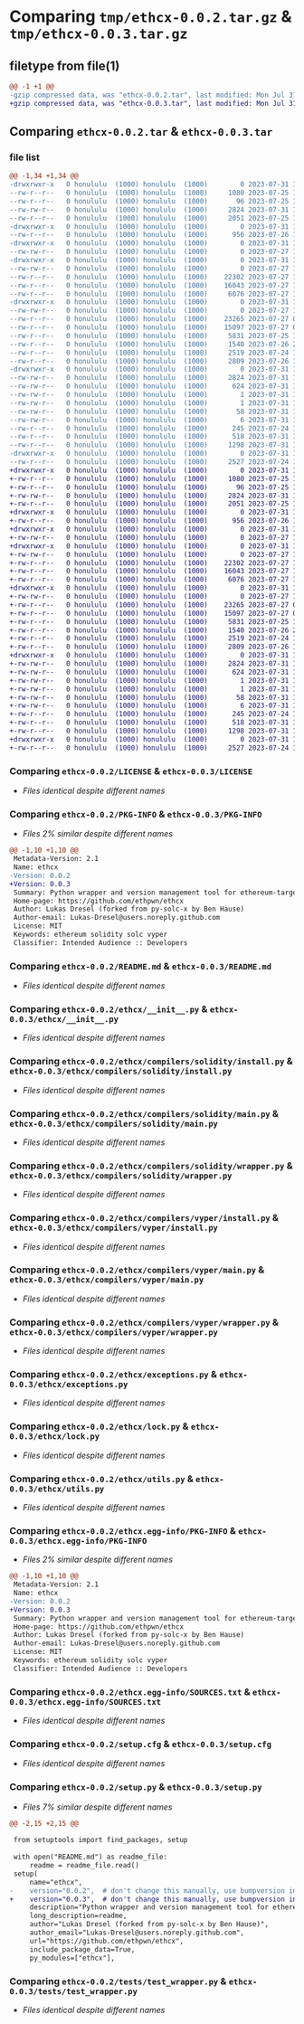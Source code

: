# Comparing `tmp/ethcx-0.0.2.tar.gz` & `tmp/ethcx-0.0.3.tar.gz`

## filetype from file(1)

```diff
@@ -1 +1 @@
-gzip compressed data, was "ethcx-0.0.2.tar", last modified: Mon Jul 31 16:34:01 2023, max compression
+gzip compressed data, was "ethcx-0.0.3.tar", last modified: Mon Jul 31 16:31:57 2023, max compression
```

## Comparing `ethcx-0.0.2.tar` & `ethcx-0.0.3.tar`

### file list

```diff
@@ -1,34 +1,34 @@
-drwxrwxr-x   0 honululu  (1000) honululu  (1000)        0 2023-07-31 16:34:01.725033 ethcx-0.0.2/
--rw-r--r--   0 honululu  (1000) honululu  (1000)     1080 2023-07-25 15:15:47.000000 ethcx-0.0.2/LICENSE
--rw-r--r--   0 honululu  (1000) honululu  (1000)       96 2023-07-25 15:15:48.000000 ethcx-0.0.2/MANIFEST.in
--rw-rw-r--   0 honululu  (1000) honululu  (1000)     2824 2023-07-31 16:34:01.725033 ethcx-0.0.2/PKG-INFO
--rw-r--r--   0 honululu  (1000) honululu  (1000)     2051 2023-07-25 15:15:49.000000 ethcx-0.0.2/README.md
-drwxrwxr-x   0 honululu  (1000) honululu  (1000)        0 2023-07-31 16:34:01.725033 ethcx-0.0.2/ethcx/
--rw-r--r--   0 honululu  (1000) honululu  (1000)      956 2023-07-26 18:24:19.000000 ethcx-0.0.2/ethcx/__init__.py
-drwxrwxr-x   0 honululu  (1000) honululu  (1000)        0 2023-07-31 16:34:01.725033 ethcx-0.0.2/ethcx/compilers/
--rw-rw-r--   0 honululu  (1000) honululu  (1000)        0 2023-07-27 13:07:43.000000 ethcx-0.0.2/ethcx/compilers/__init__.py
-drwxrwxr-x   0 honululu  (1000) honululu  (1000)        0 2023-07-31 16:34:01.725033 ethcx-0.0.2/ethcx/compilers/solidity/
--rw-rw-r--   0 honululu  (1000) honululu  (1000)        0 2023-07-27 13:08:06.000000 ethcx-0.0.2/ethcx/compilers/solidity/__init__.py
--rw-r--r--   0 honululu  (1000) honululu  (1000)    22302 2023-07-27 11:17:32.000000 ethcx-0.0.2/ethcx/compilers/solidity/install.py
--rw-r--r--   0 honululu  (1000) honululu  (1000)    16043 2023-07-27 11:19:01.000000 ethcx-0.0.2/ethcx/compilers/solidity/main.py
--rw-r--r--   0 honululu  (1000) honululu  (1000)     6076 2023-07-27 11:18:51.000000 ethcx-0.0.2/ethcx/compilers/solidity/wrapper.py
-drwxrwxr-x   0 honululu  (1000) honululu  (1000)        0 2023-07-31 16:34:01.725033 ethcx-0.0.2/ethcx/compilers/vyper/
--rw-rw-r--   0 honululu  (1000) honululu  (1000)        0 2023-07-27 13:07:51.000000 ethcx-0.0.2/ethcx/compilers/vyper/__init__.py
--rw-r--r--   0 honululu  (1000) honululu  (1000)    23265 2023-07-27 00:23:43.000000 ethcx-0.0.2/ethcx/compilers/vyper/install.py
--rw-r--r--   0 honululu  (1000) honululu  (1000)    15097 2023-07-27 01:01:53.000000 ethcx-0.0.2/ethcx/compilers/vyper/main.py
--rw-r--r--   0 honululu  (1000) honululu  (1000)     5831 2023-07-25 13:59:02.000000 ethcx-0.0.2/ethcx/compilers/vyper/wrapper.py
--rw-r--r--   0 honululu  (1000) honululu  (1000)     1540 2023-07-26 21:36:29.000000 ethcx-0.0.2/ethcx/exceptions.py
--rw-r--r--   0 honululu  (1000) honululu  (1000)     2519 2023-07-24 14:28:48.000000 ethcx-0.0.2/ethcx/lock.py
--rw-r--r--   0 honululu  (1000) honululu  (1000)     2809 2023-07-26 18:25:00.000000 ethcx-0.0.2/ethcx/utils.py
-drwxrwxr-x   0 honululu  (1000) honululu  (1000)        0 2023-07-31 16:34:01.725033 ethcx-0.0.2/ethcx.egg-info/
--rw-rw-r--   0 honululu  (1000) honululu  (1000)     2824 2023-07-31 16:34:01.000000 ethcx-0.0.2/ethcx.egg-info/PKG-INFO
--rw-rw-r--   0 honululu  (1000) honululu  (1000)      624 2023-07-31 16:34:01.000000 ethcx-0.0.2/ethcx.egg-info/SOURCES.txt
--rw-rw-r--   0 honululu  (1000) honululu  (1000)        1 2023-07-31 16:34:01.000000 ethcx-0.0.2/ethcx.egg-info/dependency_links.txt
--rw-rw-r--   0 honululu  (1000) honululu  (1000)        1 2023-07-31 16:31:25.000000 ethcx-0.0.2/ethcx.egg-info/not-zip-safe
--rw-rw-r--   0 honululu  (1000) honululu  (1000)       58 2023-07-31 16:34:01.000000 ethcx-0.0.2/ethcx.egg-info/requires.txt
--rw-rw-r--   0 honululu  (1000) honululu  (1000)        6 2023-07-31 16:34:01.000000 ethcx-0.0.2/ethcx.egg-info/top_level.txt
--rw-r--r--   0 honululu  (1000) honululu  (1000)      245 2023-07-24 14:28:48.000000 ethcx-0.0.2/pyproject.toml
--rw-r--r--   0 honululu  (1000) honululu  (1000)      518 2023-07-31 16:34:01.725033 ethcx-0.0.2/setup.cfg
--rw-r--r--   0 honululu  (1000) honululu  (1000)     1298 2023-07-31 16:33:57.000000 ethcx-0.0.2/setup.py
-drwxrwxr-x   0 honululu  (1000) honululu  (1000)        0 2023-07-31 16:34:01.725033 ethcx-0.0.2/tests/
--rw-r--r--   0 honululu  (1000) honululu  (1000)     2527 2023-07-24 14:28:48.000000 ethcx-0.0.2/tests/test_wrapper.py
+drwxrwxr-x   0 honululu  (1000) honululu  (1000)        0 2023-07-31 16:31:57.844201 ethcx-0.0.3/
+-rw-r--r--   0 honululu  (1000) honululu  (1000)     1080 2023-07-25 15:15:47.000000 ethcx-0.0.3/LICENSE
+-rw-r--r--   0 honululu  (1000) honululu  (1000)       96 2023-07-25 15:15:48.000000 ethcx-0.0.3/MANIFEST.in
+-rw-rw-r--   0 honululu  (1000) honululu  (1000)     2824 2023-07-31 16:31:57.844201 ethcx-0.0.3/PKG-INFO
+-rw-r--r--   0 honululu  (1000) honululu  (1000)     2051 2023-07-25 15:15:49.000000 ethcx-0.0.3/README.md
+drwxrwxr-x   0 honululu  (1000) honululu  (1000)        0 2023-07-31 16:31:57.840201 ethcx-0.0.3/ethcx/
+-rw-r--r--   0 honululu  (1000) honululu  (1000)      956 2023-07-26 18:24:19.000000 ethcx-0.0.3/ethcx/__init__.py
+drwxrwxr-x   0 honululu  (1000) honululu  (1000)        0 2023-07-31 16:31:57.840201 ethcx-0.0.3/ethcx/compilers/
+-rw-rw-r--   0 honululu  (1000) honululu  (1000)        0 2023-07-27 13:07:43.000000 ethcx-0.0.3/ethcx/compilers/__init__.py
+drwxrwxr-x   0 honululu  (1000) honululu  (1000)        0 2023-07-31 16:31:57.840201 ethcx-0.0.3/ethcx/compilers/solidity/
+-rw-rw-r--   0 honululu  (1000) honululu  (1000)        0 2023-07-27 13:08:06.000000 ethcx-0.0.3/ethcx/compilers/solidity/__init__.py
+-rw-r--r--   0 honululu  (1000) honululu  (1000)    22302 2023-07-27 11:17:32.000000 ethcx-0.0.3/ethcx/compilers/solidity/install.py
+-rw-r--r--   0 honululu  (1000) honululu  (1000)    16043 2023-07-27 11:19:01.000000 ethcx-0.0.3/ethcx/compilers/solidity/main.py
+-rw-r--r--   0 honululu  (1000) honululu  (1000)     6076 2023-07-27 11:18:51.000000 ethcx-0.0.3/ethcx/compilers/solidity/wrapper.py
+drwxrwxr-x   0 honululu  (1000) honululu  (1000)        0 2023-07-31 16:31:57.844201 ethcx-0.0.3/ethcx/compilers/vyper/
+-rw-rw-r--   0 honululu  (1000) honululu  (1000)        0 2023-07-27 13:07:51.000000 ethcx-0.0.3/ethcx/compilers/vyper/__init__.py
+-rw-r--r--   0 honululu  (1000) honululu  (1000)    23265 2023-07-27 00:23:43.000000 ethcx-0.0.3/ethcx/compilers/vyper/install.py
+-rw-r--r--   0 honululu  (1000) honululu  (1000)    15097 2023-07-27 01:01:53.000000 ethcx-0.0.3/ethcx/compilers/vyper/main.py
+-rw-r--r--   0 honululu  (1000) honululu  (1000)     5831 2023-07-25 13:59:02.000000 ethcx-0.0.3/ethcx/compilers/vyper/wrapper.py
+-rw-r--r--   0 honululu  (1000) honululu  (1000)     1540 2023-07-26 21:36:29.000000 ethcx-0.0.3/ethcx/exceptions.py
+-rw-r--r--   0 honululu  (1000) honululu  (1000)     2519 2023-07-24 14:28:48.000000 ethcx-0.0.3/ethcx/lock.py
+-rw-r--r--   0 honululu  (1000) honululu  (1000)     2809 2023-07-26 18:25:00.000000 ethcx-0.0.3/ethcx/utils.py
+drwxrwxr-x   0 honululu  (1000) honululu  (1000)        0 2023-07-31 16:31:57.840201 ethcx-0.0.3/ethcx.egg-info/
+-rw-rw-r--   0 honululu  (1000) honululu  (1000)     2824 2023-07-31 16:31:57.000000 ethcx-0.0.3/ethcx.egg-info/PKG-INFO
+-rw-rw-r--   0 honululu  (1000) honululu  (1000)      624 2023-07-31 16:31:57.000000 ethcx-0.0.3/ethcx.egg-info/SOURCES.txt
+-rw-rw-r--   0 honululu  (1000) honululu  (1000)        1 2023-07-31 16:31:57.000000 ethcx-0.0.3/ethcx.egg-info/dependency_links.txt
+-rw-rw-r--   0 honululu  (1000) honululu  (1000)        1 2023-07-31 16:31:25.000000 ethcx-0.0.3/ethcx.egg-info/not-zip-safe
+-rw-rw-r--   0 honululu  (1000) honululu  (1000)       58 2023-07-31 16:31:57.000000 ethcx-0.0.3/ethcx.egg-info/requires.txt
+-rw-rw-r--   0 honululu  (1000) honululu  (1000)        6 2023-07-31 16:31:57.000000 ethcx-0.0.3/ethcx.egg-info/top_level.txt
+-rw-r--r--   0 honululu  (1000) honululu  (1000)      245 2023-07-24 14:28:48.000000 ethcx-0.0.3/pyproject.toml
+-rw-r--r--   0 honululu  (1000) honululu  (1000)      518 2023-07-31 16:31:57.844201 ethcx-0.0.3/setup.cfg
+-rw-r--r--   0 honululu  (1000) honululu  (1000)     1298 2023-07-31 16:30:25.000000 ethcx-0.0.3/setup.py
+drwxrwxr-x   0 honululu  (1000) honululu  (1000)        0 2023-07-31 16:31:57.844201 ethcx-0.0.3/tests/
+-rw-r--r--   0 honululu  (1000) honululu  (1000)     2527 2023-07-24 14:28:48.000000 ethcx-0.0.3/tests/test_wrapper.py
```

### Comparing `ethcx-0.0.2/LICENSE` & `ethcx-0.0.3/LICENSE`

 * *Files identical despite different names*

### Comparing `ethcx-0.0.2/PKG-INFO` & `ethcx-0.0.3/PKG-INFO`

 * *Files 2% similar despite different names*

```diff
@@ -1,10 +1,10 @@
 Metadata-Version: 2.1
 Name: ethcx
-Version: 0.0.2
+Version: 0.0.3
 Summary: Python wrapper and version management tool for ethereum-targeting compilers.
 Home-page: https://github.com/ethpwn/ethcx
 Author: Lukas Dresel (forked from py-solc-x by Ben Hause)
 Author-email: Lukas-Dresel@users.noreply.github.com
 License: MIT
 Keywords: ethereum solidity solc vyper
 Classifier: Intended Audience :: Developers
```

### Comparing `ethcx-0.0.2/README.md` & `ethcx-0.0.3/README.md`

 * *Files identical despite different names*

### Comparing `ethcx-0.0.2/ethcx/__init__.py` & `ethcx-0.0.3/ethcx/__init__.py`

 * *Files identical despite different names*

### Comparing `ethcx-0.0.2/ethcx/compilers/solidity/install.py` & `ethcx-0.0.3/ethcx/compilers/solidity/install.py`

 * *Files identical despite different names*

### Comparing `ethcx-0.0.2/ethcx/compilers/solidity/main.py` & `ethcx-0.0.3/ethcx/compilers/solidity/main.py`

 * *Files identical despite different names*

### Comparing `ethcx-0.0.2/ethcx/compilers/solidity/wrapper.py` & `ethcx-0.0.3/ethcx/compilers/solidity/wrapper.py`

 * *Files identical despite different names*

### Comparing `ethcx-0.0.2/ethcx/compilers/vyper/install.py` & `ethcx-0.0.3/ethcx/compilers/vyper/install.py`

 * *Files identical despite different names*

### Comparing `ethcx-0.0.2/ethcx/compilers/vyper/main.py` & `ethcx-0.0.3/ethcx/compilers/vyper/main.py`

 * *Files identical despite different names*

### Comparing `ethcx-0.0.2/ethcx/compilers/vyper/wrapper.py` & `ethcx-0.0.3/ethcx/compilers/vyper/wrapper.py`

 * *Files identical despite different names*

### Comparing `ethcx-0.0.2/ethcx/exceptions.py` & `ethcx-0.0.3/ethcx/exceptions.py`

 * *Files identical despite different names*

### Comparing `ethcx-0.0.2/ethcx/lock.py` & `ethcx-0.0.3/ethcx/lock.py`

 * *Files identical despite different names*

### Comparing `ethcx-0.0.2/ethcx/utils.py` & `ethcx-0.0.3/ethcx/utils.py`

 * *Files identical despite different names*

### Comparing `ethcx-0.0.2/ethcx.egg-info/PKG-INFO` & `ethcx-0.0.3/ethcx.egg-info/PKG-INFO`

 * *Files 2% similar despite different names*

```diff
@@ -1,10 +1,10 @@
 Metadata-Version: 2.1
 Name: ethcx
-Version: 0.0.2
+Version: 0.0.3
 Summary: Python wrapper and version management tool for ethereum-targeting compilers.
 Home-page: https://github.com/ethpwn/ethcx
 Author: Lukas Dresel (forked from py-solc-x by Ben Hause)
 Author-email: Lukas-Dresel@users.noreply.github.com
 License: MIT
 Keywords: ethereum solidity solc vyper
 Classifier: Intended Audience :: Developers
```

### Comparing `ethcx-0.0.2/ethcx.egg-info/SOURCES.txt` & `ethcx-0.0.3/ethcx.egg-info/SOURCES.txt`

 * *Files identical despite different names*

### Comparing `ethcx-0.0.2/setup.cfg` & `ethcx-0.0.3/setup.cfg`

 * *Files identical despite different names*

### Comparing `ethcx-0.0.2/setup.py` & `ethcx-0.0.3/setup.py`

 * *Files 7% similar despite different names*

```diff
@@ -2,15 +2,15 @@
 
 from setuptools import find_packages, setup
 
 with open("README.md") as readme_file:
     readme = readme_file.read()
 setup(
     name="ethcx",
-    version="0.0.2",  # don't change this manually, use bumpversion instead
+    version="0.0.3",  # don't change this manually, use bumpversion instead
     description="Python wrapper and version management tool for ethereum-targeting compilers.",
     long_description=readme,
     author="Lukas Dresel (forked from py-solc-x by Ben Hause)",
     author_email="Lukas-Dresel@users.noreply.github.com",
     url="https://github.com/ethpwn/ethcx",
     include_package_data=True,
     py_modules=["ethcx"],
```

### Comparing `ethcx-0.0.2/tests/test_wrapper.py` & `ethcx-0.0.3/tests/test_wrapper.py`

 * *Files identical despite different names*

